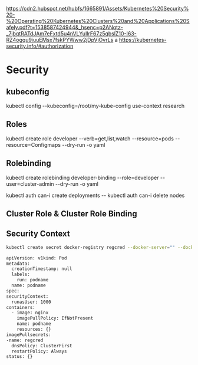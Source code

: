 https://cdn2.hubspot.net/hubfs/1665891/Assets/Kubernetes%20Security%20-%20Operating%20Kubernetes%20Clusters%20and%20Applications%20Safely.pdf?t=1538587424944&_hsenc=p2ANqtz-_7jbqtRATdJAm7eFxtd5u4nVLYuIlrF67z5qbslZ10-I63-RZ4ogqu9iuuEMsx7fskPYWww2jDpVjOvrLs
a
https://kubernetes-security.info/#authorization

# Security

## kubeconfig

kubectl config --kubeconfig=/root/my-kube-config use-context research

## Roles

kubectl create role developer --verb=get,list,watch --resource=pods --resource=Configmaps --dry-run -o yaml

## Rolebinding

kubectl create rolebinding  developer-binding --role=developer --user=cluster-admin --dry-run  -o yaml

kubectl auth can-i create deployments --
kubectl auth can-i delete nodes

## Cluster Role & Cluster Role Binding

## Security Context
```bash
kubectl create secret docker-registry regcred --docker-server="" --docker-username="" --docker-password="" --docker-email="" 

apiVersion: v1kind: Pod
metadata:
  creationTimestamp: null
  labels:
    run: podname
  name: podname
spec:  
securityContext:
  runasUser: 1000
containers:
  - image: nginx
    imagePullPolicy: IfNotPresent
    name: podname
    resources: {}
imagePullsecrets:
-name: regcred 
  dnsPolicy: ClusterFirst
  restartPolicy: Always
status: {}
```

